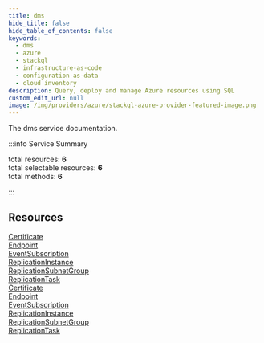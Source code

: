 ```yaml
---
title: dms
hide_title: false
hide_table_of_contents: false
keywords:
  - dms
  - azure
  - stackql
  - infrastructure-as-code
  - configuration-as-data
  - cloud inventory
description: Query, deploy and manage Azure resources using SQL
custom_edit_url: null
image: /img/providers/azure/stackql-azure-provider-featured-image.png
---
```


The dms service documentation.

:::info Service Summary

<div class="row">
<div class="providerDocColumn">
<span>total resources:&nbsp;<b>6</b></span><br />
<span>total selectable resources:&nbsp;<b>6</b></span><br />
<span>total methods:&nbsp;<b>6</b></span><br />
</div>
</div>

:::

## Resources
<div class="row">
<div class="providerDocColumn">
<a href="/providers/azure/dms/Certificate/">Certificate</a><br />
<a href="/providers/azure/dms/Endpoint/">Endpoint</a><br />
<a href="/providers/azure/dms/EventSubscription/">EventSubscription</a><br />
<a href="/providers/azure/dms/ReplicationInstance/">ReplicationInstance</a><br />
<a href="/providers/azure/dms/ReplicationSubnetGroup/">ReplicationSubnetGroup</a><br />
<a href="/providers/azure/dms/ReplicationTask/">ReplicationTask</a>
</div>
<div class="providerDocColumn">
<a href="/providers/azure/dms/Certificate/">Certificate</a><br />
<a href="/providers/azure/dms/Endpoint/">Endpoint</a><br />
<a href="/providers/azure/dms/EventSubscription/">EventSubscription</a><br />
<a href="/providers/azure/dms/ReplicationInstance/">ReplicationInstance</a><br />
<a href="/providers/azure/dms/ReplicationSubnetGroup/">ReplicationSubnetGroup</a><br />
<a href="/providers/azure/dms/ReplicationTask/">ReplicationTask</a>
</div>
</div>